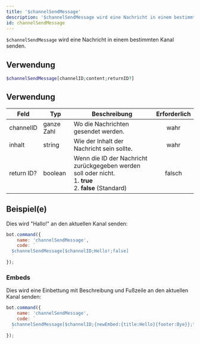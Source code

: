 ```yaml
---
title: '$channelSendMessage'
description: '$channelSendMessage wird eine Nachricht in einem bestimmten Kanal senden.'
id: channelSendMessage
---
```


`$channelSendMessage` wird eine Nachricht in einem bestimmten Kanal senden.

## Verwendung

```php
$channelSendMessage[channelID;content;returnID?]
```

## Verwendung

| Feld       | Typ        | Beschreibung                                                                                                                  | Erforderlich |
| ---------- | ---------- | ----------------------------------------------------------------------------------------------------------------------------- |:------------:|
| channelID  | ganze Zahl | Wo die Nachrichten gesendet werden.                                                                                           |     wahr     |
| inhalt     | string     | Wie der Inhalt der Nachricht sein sollte.                                                                                     |     wahr     |
| return ID? | boolean    | Wenn die ID der Nachricht zurückgegeben werden soll oder nicht. <br /> 1. **true** <br /> 2. **false** (Standard) |    falsch    |

## Beispiel(e)

Dies wird "Hallo!" an den aktuellen Kanal senden:

```javascript
bot.command({
    name: 'channelSendMessage',
    code: `
  $channelSendMessage[$channelID;Hello!;false]
  `
});
```

### Embeds

Dies wird eine Einbettung mit Beschreibung und Fußzeile an den aktuellen Kanal senden:

```javascript
bot.command({
    name: 'channelSendMessage',
    code: `
  $channelSendMessage[$channelID;{newEmbed:{title:Hello}{footer:Bye}};false]
  `
});
```
